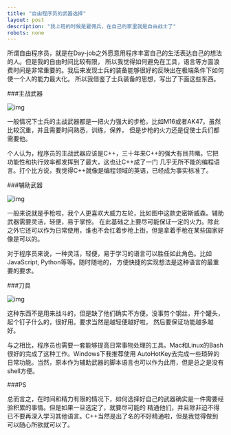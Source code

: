 ```yaml
---
title: "自由程序员的武器选择"
layout: post
description: "我上班的时候是雇佣兵，在自己的家里就是自由战士了"
robots: none
---
```


所谓自由程序员，就是在Day-job之外愿意用程序丰富自己的生活表达自己的想法的人。但是我的自由时间比较有限，
所以我觉得如何避免在工具，语言等方面浪费时间是非常重要的。我后来发现士兵的装备能够很好的反映出在极端条件下如何使一个人的能力最大化。
所以我借鉴了士兵装备的思想，写出了下面这些东西。

###主战武器

![img](http://images.china.cn/attachement/jpg/site1000/20120724/0019b91ecb6d117888b254.jpg)

一般情况下士兵的主战武器都是一把火力强大的步枪，比如M16或者AK47。虽然比较沉重，并且需要时间熟悉，训练，保养，
但是步枪的火力还是促使士兵们都需要他。

个人认为，程序员的主战武器应该是C++，三十年来C++的强大有目共睹。它把功能性和执行效率都发挥到了最大，这也让C++成了一门
几乎无所不能的编程语言。打个比方说，我觉得C++就像是编程领域的英语，已经成为事实标准了。

###辅助武器

![img](http://p6.qhimg.com/dr/250_500_/t015628768bcf78182e.jpg)

一般来说就是手枪啦，我个人更喜欢大威力左轮，比如图中这款史密斯威森。辅助武器需要灵活，轻便，易于掌控。
在此基础之上要尽可能保证一定的火力。除此之外它还可以作为日常使用，谁也不会扛着步枪上街，但是拿着手枪在某些国家好像是可以的。

对于程序员来说，一种灵活，轻便，易于学习的语言可以胜任如此角色。比如JavaScript, Python等等。随时随地的，
方便快捷的实现想法是这种语言的最重要的要求。

###刀具

![img](http://img1.imgtn.bdimg.com/it/u=753797975,1800236660&fm=21&gp=0.jpg)

这种东西不是用来战斗的，但是缺了他们确实不方便。没事剪个钢丝，开个罐头，起个钉子什么的，很好用。要求当然是越轻便越好啦，
然后要保证功能越多越好。

与之相比，程序员也需要一套能够提高日常事物处理的工具。Mac和Linux的Bash很好的完成了这种工作。Windows下我推荐使用
AutoHotKey去完成一些琐碎的日常功能。当然，原本作为辅助武器的脚本语言也可以作为此用，但是总之是没有shell方便。

###PS

总而言之，在时间和精力有限的情况下，如何选择好自己的武器确实是一件需要经验积累的事情。但是如果一旦选定了，就要尽可能的
精通他们，并且除非迫不得已不要再深入学习其他语言。C++当然是出了名的不好精通啦，但是我觉得做到可以随心所欲就可以了。
